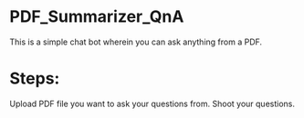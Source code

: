 # PDF_Summarizer_QnA

This is a simple chat bot wherein you can ask anything from a PDF. 

# Steps:
Upload PDF file you want to ask your questions from.
Shoot your questions.
